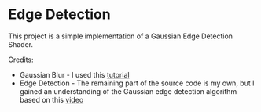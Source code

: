 # Edge Detection
This project is a simple implementation of a Gaussian Edge Detection Shader.

Credits: 
- Gaussian Blur - I used this [tutorial](https://youtu.be/5xUT5QdkPAU?si=NVxdsMKvjX-x81dS) 
- Edge Detection - The remaining part of the source code is my own, but I gained an understanding of the Gaussian edge detection algorithm based on this [video](https://youtu.be/5EuYKEvugLU?si=Toi0lfvo0gGCx1gg) 